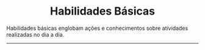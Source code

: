 <h1 align="center">Habilidades Básicas</h1>

Habilidades básicas englobam ações e conhecimentos sobre atividades realizadas no dia a dia.

---
